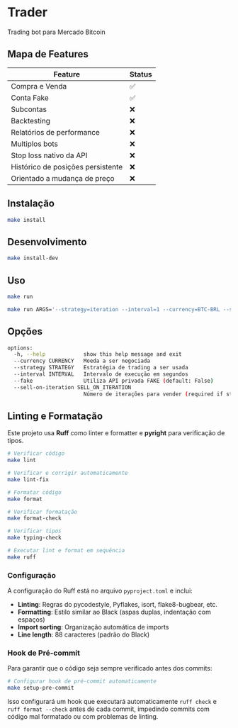 # Trader

Trading bot para Mercado Bitcoin


## Mapa de Features
| Feature                             | Status |
|-------------------------------------|--------|
| Compra e Venda                      | ✅     |
| Conta Fake                          | ✅     |
| Subcontas                           | ❌     |
| Backtesting                         | ❌     |
| Relatórios de performance           | ❌     |
| Multiplos bots                      | ❌     |
| Stop loss nativo da API             | ❌     |
| Histórico de posições persistente   | ❌     |
| Orientado a mudança de preço        | ❌     |

## Instalação
```bash
make install
```


## Desenvolvimento
```bash
make install-dev
```

## Uso
```bash
make run
```
```bash
make run ARGS='--strategy=iteration --interval=1 --currency=BTC-BRL --sell-on-iteration=10 --fake'
```

## Opções
```bash
options:
  -h, --help            show this help message and exit
  --currency CURRENCY   Moeda a ser negociada
  --strategy STRATEGY   Estratégia de trading a ser usada
  --interval INTERVAL   Intervalo de execução em segundos
  --fake                Utiliza API privada FAKE (default: False)
  --sell-on-iteration SELL_ON_ITERATION
                        Número de iterações para vender (required if strategy = interation)
```


## Linting e Formatação
Este projeto usa **Ruff** como linter e formatter e **pyright** para verificação de tipos.

```bash
# Verificar código
make lint

# Verificar e corrigir automaticamente
make lint-fix

# Formatar código
make format

# Verificar formatação
make format-check

# Verificar tipos
make typing-check

# Executar lint e format em sequência
make ruff
```

### Configuração

A configuração do Ruff está no arquivo `pyproject.toml` e inclui:

- **Linting**: Regras do pycodestyle, Pyflakes, isort, flake8-bugbear, etc.
- **Formatting**: Estilo similar ao Black (aspas duplas, indentação com espaços)
- **Import sorting**: Organização automática de imports
- **Line length**: 88 caracteres (padrão do Black)

### Hook de Pré-commit

Para garantir que o código seja sempre verificado antes dos commits:

```bash
# Configurar hook de pré-commit automaticamente
make setup-pre-commit
```

Isso configurará um hook que executará automaticamente `ruff check` e `ruff format --check` antes de cada commit, impedindo commits com código mal formatado ou com problemas de linting.
